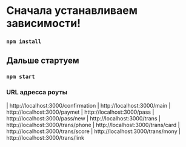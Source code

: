 # Сначала устанавливаем зависимости!

### `npm install`

## Дальше стартуем

### `npm start`

### URL адресса роуты
| http://localhost:3000/confirmation
| http://localhost:3000/main
| http://localhost:3000/paymet
| http://localhost:3000/pass
| http://localhost:3000/pass/new
| http://localhost:3000/trans
| http://localhost:3000/trans/phone
| http://localhost:3000/trans/card
| http://localhost:3000/trans/score
| http://localhost:3000/trans/mony
| http://localhost:3000/trans/link


